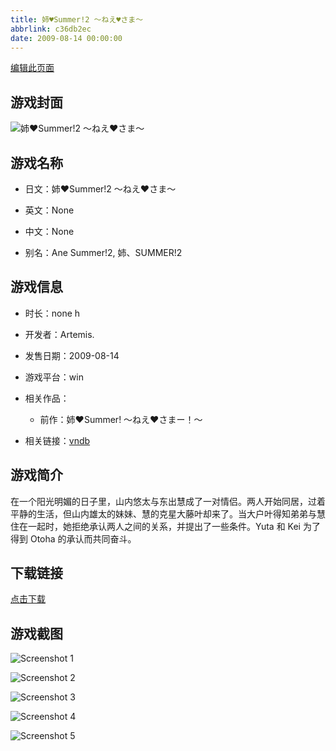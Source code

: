 ```yaml
---
title: 姉♥Summer!2 ～ねえ♥さま～
abbrlink: c36db2ec
date: 2009-08-14 00:00:00
---
```

[编辑此页面](https://github.com/ACG-3/ADV3-source/blob/main/source/_posts/games/%E5%A7%89%E2%99%A5Summer%21%20%EF%BD%9E%E3%81%AD%E3%81%88%E2%99%A5%E3%81%95%E3%81%BE%E3%83%BC%EF%BC%81%EF%BD%9E.md)

## 游戏封面

![姉♥Summer!2 ～ねえ♥さま～](https://pan.timero.xyz/d/onedrive/img_lib_001/%E5%A7%89%E2%99%A5Summer!%20%EF%BD%9E%E3%81%AD%E3%81%88%E2%99%A5%E3%81%95%E3%81%BE%E3%83%BC%EF%BC%81%EF%BD%9E_cover.avif)


## 游戏名称

- 日文：姉♥Summer!2 ～ねえ♥さま～
- 英文：None
- 中文：None

- 别名：Ane Summer!2, 姉、SUMMER!2


## 游戏信息

- 时长：none h
- 开发者：Artemis.
- 发售日期：2009-08-14
- 游戏平台：win
- 相关作品：
   - 前作：姉♥Summer! ～ねえ♥さまー！～

- 相关链接：[vndb](https://vndb.org/v3107)


## 游戏简介

在一个阳光明媚的日子里，山内悠太与东出慧成了一对情侣。两人开始同居，过着平静的生活，但山内雄太的妹妹、慧的克星大藤叶却来了。当大户叶得知弟弟与慧住在一起时，她拒绝承认两人之间的关系，并提出了一些条件。Yuta 和 Kei 为了得到 Otoha 的承认而共同奋斗。




## 下载链接

[点击下载](https://pan.timero.xyz/onedrive/adv_lib_001/%E5%A7%89%E2%99%A5Summer%21%20%EF%BD%9E%E3%81%AD%E3%81%88%E2%99%A5%E3%81%95%E3%81%BE%E3%83%BC%EF%BC%81%EF%BD%9E)


## 游戏截图


![Screenshot 1](https://pan.timero.xyz/d/onedrive/img_lib_001/%E5%A7%89%E2%99%A5Summer!%20%EF%BD%9E%E3%81%AD%E3%81%88%E2%99%A5%E3%81%95%E3%81%BE%E3%83%BC%EF%BC%81%EF%BD%9E_Screenshot_1.avif)

![Screenshot 2](https://pan.timero.xyz/d/onedrive/img_lib_001/%E5%A7%89%E2%99%A5Summer!%20%EF%BD%9E%E3%81%AD%E3%81%88%E2%99%A5%E3%81%95%E3%81%BE%E3%83%BC%EF%BC%81%EF%BD%9E_Screenshot_2.avif)

![Screenshot 3](https://pan.timero.xyz/d/onedrive/img_lib_001/%E5%A7%89%E2%99%A5Summer!%20%EF%BD%9E%E3%81%AD%E3%81%88%E2%99%A5%E3%81%95%E3%81%BE%E3%83%BC%EF%BC%81%EF%BD%9E_Screenshot_3.avif)

![Screenshot 4](https://pan.timero.xyz/d/onedrive/img_lib_001/%E5%A7%89%E2%99%A5Summer!%20%EF%BD%9E%E3%81%AD%E3%81%88%E2%99%A5%E3%81%95%E3%81%BE%E3%83%BC%EF%BC%81%EF%BD%9E_Screenshot_4.avif)

![Screenshot 5](https://pan.timero.xyz/d/onedrive/img_lib_001/%E5%A7%89%E2%99%A5Summer!%20%EF%BD%9E%E3%81%AD%E3%81%88%E2%99%A5%E3%81%95%E3%81%BE%E3%83%BC%EF%BC%81%EF%BD%9E_Screenshot_5.avif)

